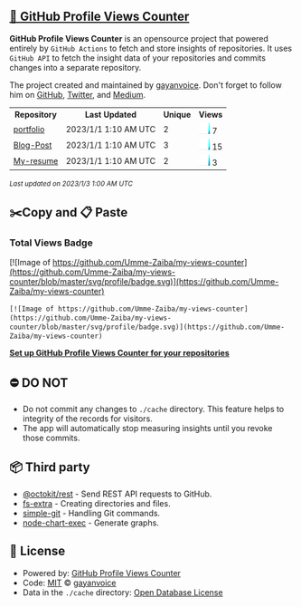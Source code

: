 ## [🚀 GitHub Profile Views Counter](https://github.com/gayanvoice/github-profile-views-counter)
**GitHub Profile Views Counter** is an opensource project that powered entirely by  `GitHub Actions` to fetch and store insights of repositories.
It uses `GitHub API` to fetch the insight data of your repositories and commits changes into a separate repository.

The project created and maintained by [gayanvoice](https://github.com/gayanvoice). Don't forget to follow him on [GitHub](https://github.com/gayanvoice), [Twitter](https://twitter.com/gayanvoice), and [Medium](https://gayanvoice.medium.com/).

<table>
	<tr>
		<th>
			Repository
		</th>
		<th>
			Last Updated
		</th>
		<th>
			Unique
		</th>
		<th>
			Views
		</th>
	</tr>
	<tr>
		<td>
			<a href="https://github.com/Umme-Zaiba/my-views-counter/tree/master/readme/578652583/year.md">
				portfolio
			</a>
		</td>
		<td>
			2023/1/1 1:10 AM UTC
		</td>
		<td>
			2
		</td>
		<td>
			<img alt="Response time graph" src="https://github.com/Umme-Zaiba/my-views-counter/raw/master/graph/578652583/small/year.png" height="20"> 7
		</td>
	</tr>
	<tr>
		<td>
			<a href="https://github.com/Umme-Zaiba/my-views-counter/tree/master/readme/582108413/year.md">
				Blog-Post
			</a>
		</td>
		<td>
			2023/1/1 1:10 AM UTC
		</td>
		<td>
			3
		</td>
		<td>
			<img alt="Response time graph" src="https://github.com/Umme-Zaiba/my-views-counter/raw/master/graph/582108413/small/year.png" height="20"> 15
		</td>
	</tr>
	<tr>
		<td>
			<a href="https://github.com/Umme-Zaiba/my-views-counter/tree/master/readme/574518036/year.md">
				My-resume
			</a>
		</td>
		<td>
			2023/1/1 1:10 AM UTC
		</td>
		<td>
			2
		</td>
		<td>
			<img alt="Response time graph" src="https://github.com/Umme-Zaiba/my-views-counter/raw/master/graph/574518036/small/year.png" height="20"> 3
		</td>
	</tr>
</table>

<small><i>Last updated on 2023/1/3 1:00 AM UTC</i></small>

## ✂️Copy and 📋 Paste
### Total Views Badge
[![Image of https://github.com/Umme-Zaiba/my-views-counter](https://github.com/Umme-Zaiba/my-views-counter/blob/master/svg/profile/badge.svg)](https://github.com/Umme-Zaiba/my-views-counter)

```readme
[![Image of https://github.com/Umme-Zaiba/my-views-counter](https://github.com/Umme-Zaiba/my-views-counter/blob/master/svg/profile/badge.svg)](https://github.com/Umme-Zaiba/my-views-counter)
```
[**Set up GitHub Profile Views Counter for your repositories**](https://github.com/gayanvoice/github-profile-views-counter)
## ⛔ DO NOT
- Do not commit any changes to `./cache` directory. This feature helps to integrity of the records for visitors.
- The app will automatically stop measuring insights until you revoke those commits.
## 📦 Third party

- [@octokit/rest](https://www.npmjs.com/package/@octokit/rest) - Send REST API requests to GitHub.
- [fs-extra](https://www.npmjs.com/package/fs-extra) - Creating directories and files.
- [simple-git](https://www.npmjs.com/package/simple-git) - Handling Git commands.
- [node-chart-exec](https://www.npmjs.com/package/node-chart-exec) - Generate graphs.
## 📄 License
- Powered by: [GitHub Profile Views Counter](https://github.com/gayanvoice/github-profile-views-counter)
- Code: [MIT](./LICENSE) © [gayanvoice](https://github.com/gayanvoice)
- Data in the `./cache` directory: [Open Database License](https://opendatacommons.org/licenses/odbl/1-0/)